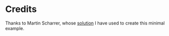 Credits
=======
Thanks to Martin Scharrer, whose [solution](http://tex.stackexchange.com/a/30310/5645)
I have used to create this minimal example.

